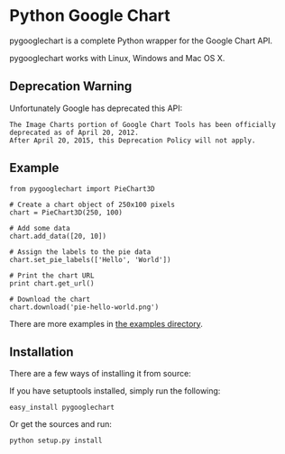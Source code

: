 Python Google Chart
===================

pygooglechart is a complete Python wrapper for the Google Chart API.

pygooglechart works with Linux, Windows and Mac OS X.

## Deprecation Warning

Unfortunately Google has deprecated this API:

    The Image Charts portion of Google Chart Tools has been officially deprecated as of April 20, 2012.
    After April 20, 2015, this Deprecation Policy will not apply. 

Example
-------

    from pygooglechart import PieChart3D

    # Create a chart object of 250x100 pixels
    chart = PieChart3D(250, 100)

    # Add some data
    chart.add_data([20, 10])

    # Assign the labels to the pie data
    chart.set_pie_labels(['Hello', 'World'])

    # Print the chart URL
    print chart.get_url()

    # Download the chart
    chart.download('pie-hello-world.png')

There are more examples in [the examples directory](https://github.com/gak/pygooglechart/tree/master/examples).

Installation
------------
There are a few ways of installing it from source:

If you have setuptools installed, simply run the following:

    easy_install pygooglechart

Or get the sources and run:

    python setup.py install

